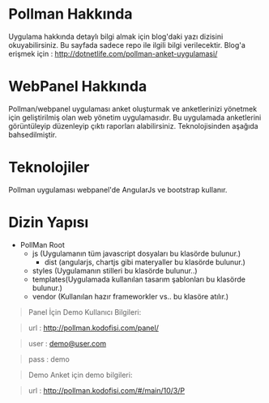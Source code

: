 Pollman Hakkında
=
Uygulama hakkında detaylı bilgi almak için blog'daki yazı dizisini okuyabilirsiniz. 
Bu sayfada sadece repo ile ilgili bilgi verilecektir.
Blog'a erişmek için : 
http://dotnetlife.com/pollman-anket-uygulamasi/

WebPanel Hakkında
=
Pollman/webpanel uygulaması anket oluşturmak ve anketlerinizi yönetmek için geliştirilmiş olan web yönetim uygulamasıdır. Bu uygulamada anketlerini görüntüleyip düzenleyip çıktı raporları alabilirsiniz. Teknolojisinden aşağıda bahsedilmiştir.

Teknolojiler
=
Pollman uygulaması webpanel'de AngularJs ve bootstrap kullanır.

Dizin Yapısı
=
+ PollMan Root
  * js (Uygulamanın tüm javascript dosyaları bu klasörde bulunur.)
    * dist (angularjs, chartjs gibi materyaller bu klasörde bulunur.)
   * styles (Uygulamanın stilleri bu klasörde bulunur..)
  *  templates(Uygulamada kullanılan tasarım şablonları bu klasörde bulunur.)
  *  vendor (Kullanılan hazır frameworkler vs.. bu klasöre atılır.)

>Panel İçin Demo Kullanıcı Bilgileri:

>url : http://pollman.kodofisi.com/panel/

>user : demo@user.com

>pass : demo


>Demo Anket için demo bilgileri:

>url : http://pollman.kodofisi.com/#/main/10/3/P
